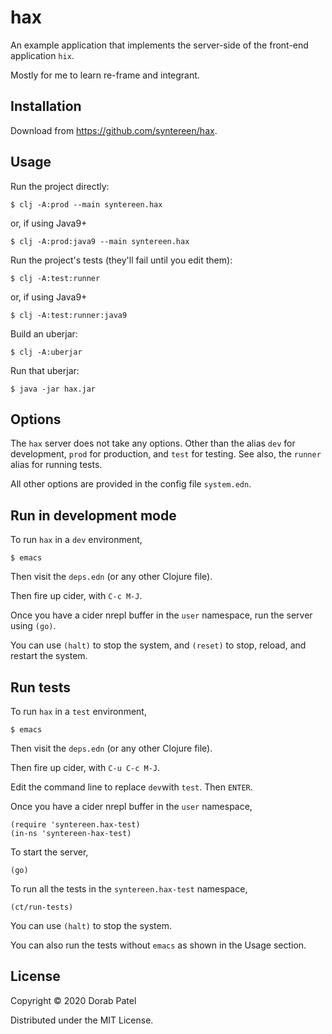 # hax

An example application that implements the server-side of the
front-end application `hix`.

Mostly for me to learn re-frame and integrant.

## Installation

Download from https://github.com/syntereen/hax.

## Usage

Run the project directly:

    $ clj -A:prod --main syntereen.hax

or, if using Java9+

	$ clj -A:prod:java9 --main syntereen.hax

Run the project's tests (they'll fail until you edit them):

    $ clj -A:test:runner

or, if using Java9+

	$ clj -A:test:runner:java9

Build an uberjar:

    $ clj -A:uberjar

Run that uberjar:

    $ java -jar hax.jar

## Options

The `hax` server does not take any options. Other than the alias `dev`
for development, `prod` for production, and `test` for testing.
See also, the `runner` alias for running tests.

All other options are provided in the config file `system.edn`.

## Run in development mode

To run `hax` in a `dev` environment,

	$ emacs

Then visit the `deps.edn` (or any other Clojure file).

Then fire up cider, with `C-c M-J`.

Once you have a cider nrepl buffer in the `user` namespace,
run the server using `(go)`.

You can use `(halt)` to stop the system, and `(reset)` to stop,
reload, and restart the system.

## Run tests

To run `hax` in a `test` environment,

	$ emacs

Then visit the `deps.edn` (or any other Clojure file).

Then fire up cider, with `C-u C-c M-J`.

Edit the command line to replace `dev`with `test`. Then `ENTER`.

Once you have a cider nrepl buffer in the `user` namespace,

	(require 'syntereen.hax-test)
	(in-ns 'syntereen-hax-test)

To start the server,

	(go)

To run all the tests in the `syntereen.hax-test` namespace,

	(ct/run-tests)

You can use `(halt)` to stop the system.

You can also run the tests without `emacs` as shown in the Usage section.

## License

Copyright © 2020 Dorab Patel

Distributed under the MIT License.
